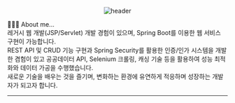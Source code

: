 <div align=center>

  ![header](https://capsule-render.vercel.app/api?type=venom&color=timeAuto&height=300&section=header&text=Welcome&fontSize=60)
  
</div>

<div>

🙋🏻‍♂️ About me...<br/>
레거시 웹 개발(JSP/Servlet) 개발 경험이 있으며, Spring Boot를 이용한 웹 서비스 구현이 가능합니다.<br/>
REST API 및 CRUD 기능 구현과 Spring Security를 활용한 인증/인가 시스템을 개발한 겸험이 있고 공공데이터 API, Selenium 크롤링, 캐싱 기술 등을 활용하여 성능 최적화와 데이터 가공을 수행했습니다.<br/>
새로운 기술을 배우는 것을 즐기며, 변화하는 환경에 유연하게 적응하며 성장하는 개발자가 되고자 합니다.<br/>

---
<br/>

<!--
**glsh0725/glsh0725** is a ✨ _special_ ✨ repository because its `README.md` (this file) appears on your GitHub profile.

Here are some ideas to get you started:

- 🔭 I’m currently working on ...
- 🌱 I’m currently learning ...
- 👯 I’m looking to collaborate on ...
- 🤔 I’m looking for help with ...
- 💬 Ask me about ...
- 📫 How to reach me: ...
- 😄 Pronouns: ...
- ⚡ Fun fact: ...
-->
